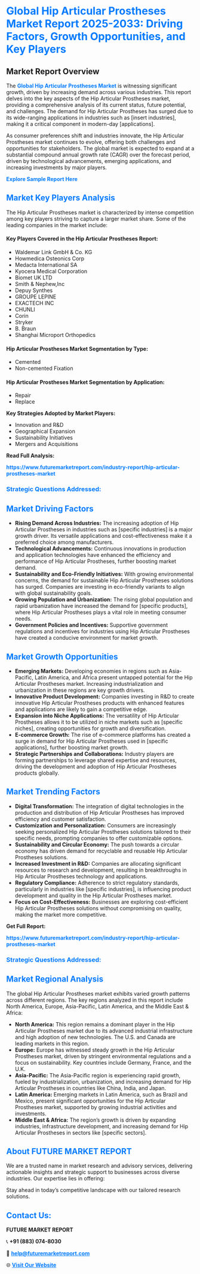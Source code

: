 <h1 style="color: #007BFF;">Global Hip Articular Prostheses Market Report 2025-2033: Driving Factors, Growth Opportunities, and Key Players</h1>

<section id="overview">
<h2>Market Report Overview</h2>
<p>The <a href="https://www.futuremarketreport.com/industry-report/hip-articular-prostheses-market" style="color: #007BFF; text-decoration: none;"><strong>Global Hip Articular Prostheses Market</strong></a> is witnessing significant growth, driven by increasing demand across various industries. This report delves into the key aspects of the Hip Articular Prostheses market, providing a comprehensive analysis of its current status, future potential, and challenges. The demand for Hip Articular Prostheses has surged due to its wide-ranging applications in industries such as [insert industries], making it a critical component in modern-day [applications].</p>
<p>As consumer preferences shift and industries innovate, the Hip Articular Prostheses market continues to evolve, offering both challenges and opportunities for stakeholders. The global market is expected to expand at a substantial compound annual growth rate (CAGR) over the forecast period, driven by technological advancements, emerging applications, and increasing investments by major players.</p>
</section>

<section id="overview">
<p><a href="https://www.futuremarketreport.com/request-sample/reportId=64689" style="color: #007BFF; text-decoration: none;"><strong>Explore Sample Report Here</strong></a></p>
</section>

<section id="key-players">
<h2 style="color: #007BFF;">Market Key Players Analysis</h2>
<p>The Hip Articular Prostheses market is characterized by intense competition among key players striving to capture a larger market share. Some of the leading companies in the market include:</p>
<h4>Key Players Covered in the Hip Articular Prostheses Report:</h4>
<ul><li>Waldemar Link GmbH &amp; Co. KG</li><li>Howmedica Osteonics Corp</li><li>Medacta International SA</li><li>Kyocera Medical Corporation</li><li>Biomet UK LTD</li><li>Smith &amp; Nephew,Inc</li><li>Depuy Synthes</li><li>GROUPE LEPINE</li><li>EXACTECH INC</li><li>CHUNLI</li><li>Corin</li><li>Stryker</li><li>B. Braun</li><li>Shanghai Microport Orthopedics</li></ul>
<h4>Hip Articular Prostheses Market Segmentation by Type:</h4>
<ul><li>Cemented</li><li>Non-cemented Fixation</li></ul>

<h4>Hip Articular Prostheses Market Segmentation by Application:</h4>
<ul><li>Repair</li><li>Replace</li></ul>
<p><strong>Key Strategies Adopted by Market Players:</strong></p>
<ul>
<li>Innovation and R&D</li>
<li>Geographical Expansion</li>
<li>Sustainability Initiatives</li>
<li>Mergers and Acquisitions</li>
</ul>
</section>

<section>
<p><strong>Read Full Analysis: </strong></p><a href="https://www.futuremarketreport.com/industry-report/hip-articular-prostheses-market" style="color: #007BFF; text-decoration: none;"><strong>https://www.futuremarketreport.com/industry-report/hip-articular-prostheses-market</strong></a>
<h3 style="color: #007BFF;">Strategic Questions Addressed:</h3>
</section>

<section id="driving-factors">
<h2 style="color: #007BFF;">Market Driving Factors</h2>
<ul>
<li><strong>Rising Demand Across Industries:</strong> The increasing adoption of Hip Articular Prostheses in industries such as [specific industries] is a major growth driver. Its versatile applications and cost-effectiveness make it a preferred choice among manufacturers.</li>
<li><strong>Technological Advancements:</strong> Continuous innovations in production and application technologies have enhanced the efficiency and performance of Hip Articular Prostheses, further boosting market demand.</li>
<li><strong>Sustainability and Eco-Friendly Initiatives:</strong> With growing environmental concerns, the demand for sustainable Hip Articular Prostheses solutions has surged. Companies are investing in eco-friendly variants to align with global sustainability goals.</li>
<li><strong>Growing Population and Urbanization:</strong> The rising global population and rapid urbanization have increased the demand for [specific products], where Hip Articular Prostheses plays a vital role in meeting consumer needs.</li>
<li><strong>Government Policies and Incentives:</strong> Supportive government regulations and incentives for industries using Hip Articular Prostheses have created a conducive environment for market growth.</li>
</ul>
</section>

<section id="growth-opportunities">
<h2 style="color: #007BFF;">Market Growth Opportunities</h2>
<ul>
<li><strong>Emerging Markets:</strong> Developing economies in regions such as Asia-Pacific, Latin America, and Africa present untapped potential for the Hip Articular Prostheses market. Increasing industrialization and urbanization in these regions are key growth drivers.</li>
<li><strong>Innovative Product Development:</strong> Companies investing in R&D to create innovative Hip Articular Prostheses products with enhanced features and applications are likely to gain a competitive edge.</li>
<li><strong>Expansion into Niche Applications:</strong> The versatility of Hip Articular Prostheses allows it to be utilized in niche markets such as [specific niches], creating opportunities for growth and diversification.</li>
<li><strong>E-commerce Growth:</strong> The rise of e-commerce platforms has created a surge in demand for Hip Articular Prostheses used in [specific applications], further boosting market growth.</li>
<li><strong>Strategic Partnerships and Collaborations:</strong> Industry players are forming partnerships to leverage shared expertise and resources, driving the development and adoption of Hip Articular Prostheses products globally.</li>
</ul>
</section>

<section id="trending-factors">
<h2 style="color: #007BFF;">Market Trending Factors</h2>
<ul>
<li><strong>Digital Transformation:</strong> The integration of digital technologies in the production and distribution of Hip Articular Prostheses has improved efficiency and customer satisfaction.</li>
<li><strong>Customization and Personalization:</strong> Consumers are increasingly seeking personalized Hip Articular Prostheses solutions tailored to their specific needs, prompting companies to offer customizable options.</li>
<li><strong>Sustainability and Circular Economy:</strong> The push towards a circular economy has driven demand for recyclable and reusable Hip Articular Prostheses solutions.</li>
<li><strong>Increased Investment in R&D:</strong> Companies are allocating significant resources to research and development, resulting in breakthroughs in Hip Articular Prostheses technology and applications.</li>
<li><strong>Regulatory Compliance:</strong> Adherence to strict regulatory standards, particularly in industries like [specific industries], is influencing product development and quality in the Hip Articular Prostheses market.</li>
<li><strong>Focus on Cost-Effectiveness:</strong> Businesses are exploring cost-efficient Hip Articular Prostheses solutions without compromising on quality, making the market more competitive.</li>
</ul>
</section>

<section>
<p><strong>Get Full Report: </strong></p><a href="https://www.futuremarketreport.com/industry-report/hip-articular-prostheses-market" style="color: #007BFF; text-decoration: none;"><strong>https://www.futuremarketreport.com/industry-report/hip-articular-prostheses-market</strong></a>
<h3 style="color: #007BFF;">Strategic Questions Addressed:</h3>
</section>


<section id="regional-analysis">
<h2 style="color: #007BFF;">Market Regional Analysis</h2>
<p>The global Hip Articular Prostheses market exhibits varied growth patterns across different regions. The key regions analyzed in this report include North America, Europe, Asia-Pacific, Latin America, and the Middle East & Africa:</p>
<ul>
<li><strong>North America:</strong> This region remains a dominant player in the Hip Articular Prostheses market due to its advanced industrial infrastructure and high adoption of new technologies. The U.S. and Canada are leading markets in this region.</li>
<li><strong>Europe:</strong> Europe has witnessed steady growth in the Hip Articular Prostheses market, driven by stringent environmental regulations and a focus on sustainability. Key countries include Germany, France, and the U.K.</li>
<li><strong>Asia-Pacific:</strong> The Asia-Pacific region is experiencing rapid growth, fueled by industrialization, urbanization, and increasing demand for Hip Articular Prostheses in countries like China, India, and Japan.</li>
<li><strong>Latin America:</strong> Emerging markets in Latin America, such as Brazil and Mexico, present significant opportunities for the Hip Articular Prostheses market, supported by growing industrial activities and investments.</li>
<li><strong>Middle East & Africa:</strong> The region’s growth is driven by expanding industries, infrastructure development, and increasing demand for Hip Articular Prostheses in sectors like [specific sectors].</li>
</ul>
</section>

<footer>
<h2 style="color: #007BFF;">About FUTURE MARKET REPORT</h2>
<p>We are a trusted name in market research and advisory services, delivering actionable insights and strategic support to businesses across diverse industries. Our expertise lies in offering:</p>

<p>Stay ahead in today’s competitive landscape with our tailored research solutions.</p>

<h2 style="color: #007BFF;">Contact Us:</h2>
<p><strong>FUTURE MARKET REPORT</strong></p>
<p>📞 <strong>+91 (883) 074-8030</strong></p>
<p>📧 <strong><a href="mailto:help@futuremarketreport.com" style="color: #007BFF;">help@futuremarketreport.com</a></strong></p>
<p>🌐 <strong><a href="https://www.futuremarketreport.com/" style="color: #007BFF;">Visit Our Website</a></strong></p>
</footer>